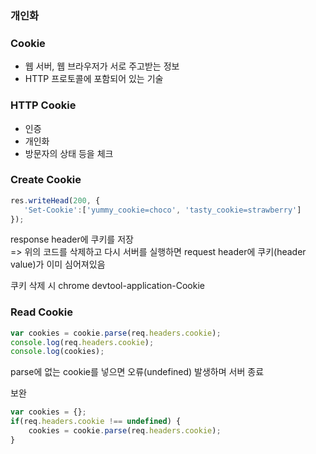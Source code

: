 ### 개인화
  
  
### Cookie
- 웹 서버, 웹 브라우저가 서로 주고받는 정보
- HTTP 프로토콜에 포함되어 있는 기술

### HTTP Cookie
- 인증
- 개인화
- 방문자의 상태 등을 체크

### Create Cookie 
```javascript
res.writeHead(200, {
   'Set-Cookie':['yummy_cookie=choco', 'tasty_cookie=strawberry']
});
```
response header에 쿠키를 저장  
=> 위의 코드를 삭제하고 다시 서버를 실행하면 request header에 쿠키(header value)가 이미 심어져있음

쿠키 삭제 시 chrome devtool-application-Cookie
  
### Read Cookie
```javascript
var cookies = cookie.parse(req.headers.cookie);
console.log(req.headers.cookie);
console.log(cookies);
```
parse에 없는 cookie를 넣으면 오류(undefined) 발생하며 서버 종료

보완
```javascript
var cookies = {};
if(req.headers.cookie !== undefined) {
    cookies = cookie.parse(req.headers.cookie);
}
```
